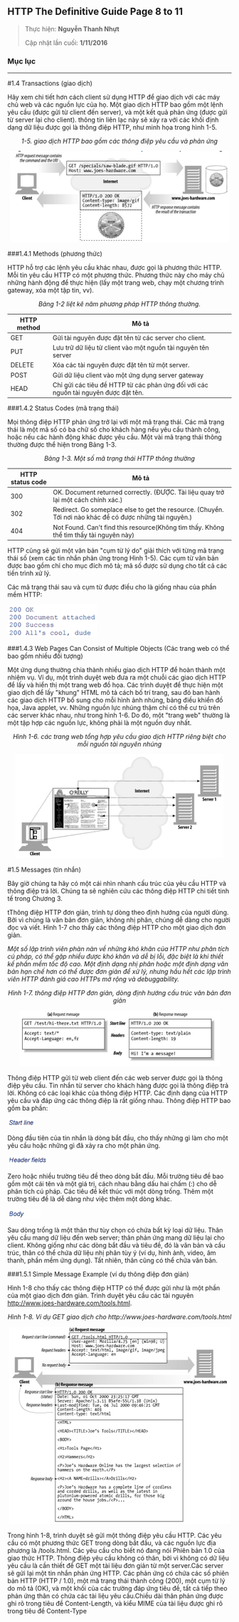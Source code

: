 ## HTTP The Definitive Guide Page 8 to 11


> 
> Thực hiện: **Nguyễn Thanh Nhựt**
> 
> Cập nhật lần cuối: **1/11/2016**

### Mục lục

---

#1.4 Transactions (giao dịch)

Hãy xem chi tiết hơn cách client sử dụng HTTP để giao dịch với các máy chủ web và các nguồn lực của họ. Một giao dịch HTTP bao gồm một lệnh yêu cầu (được gửi từ client đến server), và một kết quả phản ứng (được gửi từ server lại cho client). thông tin liên lạc này sẽ xảy ra với các khối định dạng dữ liệu được gọi là thông điệp HTTP, như minh họa trong hình 1-5.

<p align="center"><em>1-5. giao dịch HTTP bao gồm các thông điệp yêu cầu và phản ứng</em></p>

<p align="center"><img src="https://github.com/thanhnhut/sysadmin_level1/blob/master/Task27_HTTP_The_Difinitive_Guide_Page_8to11/Images/1.png" /></p>

###1.4.1 Methods (phương thức)

HTTP hỗ trợ các lệnh yêu cầu khác nhau, được gọi là phương thức HTTP. Mỗi tin yêu cầu HTTP có một phương thức. Phương thức này cho máy chủ những hành động để thực hiện (lấy một trang web, chạy một chương trình gateway, xóa một tập tin, vv).

<p align="center"><em>Bảng 1-2 liệt kê năm phương pháp HTTP thông thường.</em></p>

|HTTP method|Mô tả|
|-----------|------|
|GET|Gửi tài nguyên được đặt tên từ các server cho client.|
|PUT|Lưu trữ dữ liệu từ client vào một nguồn tài nguyên tên server|
|DELETE|Xóa các tài nguyên được đặt tên từ một server.|
|POST|Gửi dữ liệu client vào một ứng dụng server gateway|
|HEAD|Chỉ gửi các tiêu đề HTTP từ các phản ứng đối với các nguồn tài nguyên được đặt tên.|

###1.4.2 Status Codes (mã trạng thái)

Mọi thông điệp HTTP phản ứng trở lại với một mã trạng thái. Các mã trạng thái là một mã số có ba chữ số cho khách hàng nếu yêu cầu thành công, hoặc nếu các hành động khác được yêu cầu. Một vài mã trạng thái thông thường được thể hiện trong Bảng 1-3.

<p align="center"><em>Bảng 1-3. Một số mã trạng thái HTTP thông thường</em></p>

|HTTP status code|Mô tả|
|-|-|
|300|OK. Document returned correctly. (ĐƯỢC. Tài liệu quay trở lại một cách chính xác.)|
|302|Redirect. Go someplace else to get the resource. (Chuyển. Tới nơi nào khác để có được những tài nguyên.)|
|404|Not Found. Can't find this resource(Không tìm thấy. Không thể tìm thấy tài nguyên này)|

HTTP cũng sẽ gửi một văn bản "cụm từ lý do" giải thích với từng mã trạng thái số (xem các tin nhắn phản ứng trong Hình 1-5). Các cụm từ văn bản được bao gồm chỉ cho mục đích mô tả; mã số được sử dụng cho tất cả các tiến trình xử lý.

Các mã trạng thái sau và cụm từ được điều cho là giống nhau của phần mềm HTTP:

![3](https://github.com/thanhnhut/sysadmin_level1/blob/master/Task27_HTTP_The_Difinitive_Guide_Page_8to11/Images/3.png)

###1.4.3 Web Pages Can Consist of Multiple Objects (Các trang web có thể bao gồm nhiều đối tượng)

Một ứng dụng thường chia thành nhiều giao dịch HTTP để hoàn thành một nhiệm vụ. Ví dụ, một trình duyệt web đưa ra một chuỗi các giao dịch HTTP để lấy và hiển thị một trang web đồ họa. Các trình duyệt để thực hiện một giao dịch để lấy "khung" HTML mô tả cách bố trí trang, sau đó ban hành các giao dịch HTTP bổ sung cho mỗi hình ảnh nhúng, bảng điều khiển đồ họa, Java applet, vv. Những nguồn lực nhúng thậm chí có thể cư trú trên các server khác nhau, như trong hình 1-6. Do đó, một "trang web" thường là một tập hợp các nguồn lực, không phải là một nguồn duy nhất.

<p align="center"><em>Hình 1-6. các trang web tổng hợp yêu cầu giao dịch HTTP riêng biệt cho mỗi
nguồn tài nguyên nhúng</em></p>

<p align="center"><img src="https://github.com/thanhnhut/sysadmin_level1/blob/master/Task27_HTTP_The_Difinitive_Guide_Page_8to11/Images/4.png" /></p>

#1.5 Messages (tin nhắn)

Bây giờ chúng ta hãy có một cái nhìn nhanh cấu trúc của yêu cầu HTTP và thông điệp trả lời. Chúng ta sẽ nghiên cứu các thông điệp HTTP chi tiết tinh tế trong Chương 3.

tThông điệp HTTP đơn giản, trình tự dòng theo định hướng của người dùng. Bởi vì chúng là văn bản đơn giản, không nhị phân, chúng dễ dàng cho người đọc và viết. Hình 1-7 cho thấy các thông điệp HTTP cho một giao dịch đơn giản.

*Một số lập trình viên phàn nàn về những khó khăn của HTTP như phân tích cú pháp, có thể gặp nhiều được khó khăn và dễ bị lỗi, đặc biệt là khi thiết kế phần mềm tốc độ cao. Một định dạng nhị phân hoặc một định dạng văn bản hạn chế hơn có thể được đơn giản để xử lý, nhưng hầu hết các lập trình viên HTTP đánh giá cao HTTPs mở rộng và debuggability.*

<p align="center"><em>Hình 1-7. thông điệp HTTP đơn giản, dòng định hướng cấu trúc văn bản đơn giản</em></p>

<p align="center"><img src="https://github.com/thanhnhut/sysadmin_level1/blob/master/Task27_HTTP_The_Difinitive_Guide_Page_8to11/Images/5.png" /></p>

Thông điệp HTTP gửi từ web client đến các web server được gọi là thông điệp yêu cầu. Tin nhắn từ server cho khách hàng được gọi là thông điệp trả lời. Không có các loại khác của thông điệp HTTP. Các định dạng của HTTP yêu cầu và đáp ứng các thông điệp là rất giống nhau. Thông điệp HTTP bao gồm ba phần:

![6](https://github.com/thanhnhut/sysadmin_level1/blob/master/Task27_HTTP_The_Difinitive_Guide_Page_8to11/Images/6.png)

Dòng đầu tiên của tin nhắn là dòng bắt đầu, cho thấy những gì làm cho một yêu cầu hoặc những gì đã xảy ra cho một phản ứng.

![7](https://github.com/thanhnhut/sysadmin_level1/blob/master/Task27_HTTP_The_Difinitive_Guide_Page_8to11/Images/7.png)

Zero hoặc nhiều trường tiêu đề theo dòng bắt đầu. Mỗi trường tiêu đề bao gồm một cái tên và một giá trị, cách nhau bằng dấu hai chấm (:) cho dễ phân tích cú pháp. Các tiêu đề kết thúc với một dòng trống. Thêm một trường tiêu đề là dễ dàng như việc thêm một dòng khác.

![8](https://github.com/thanhnhut/sysadmin_level1/blob/master/Task27_HTTP_The_Difinitive_Guide_Page_8to11/Images/8.png)

Sau dòng trống là một thân thư tùy chọn có chứa bất kỳ loại dữ liệu. Thân yêu cầu mang dữ liệu đến web server; thân phản ứng mang dữ liệu lại cho client. Không giống như các dòng bắt đầu và tiêu đề, đó là văn bản và cấu trúc, thân có thể chứa dữ liệu nhị phân tùy ý (ví dụ, hình ảnh, video, âm thanh, phần mềm ứng dụng). Tất nhiên, thân cũng có thể chứa văn bản.

###1.5.1 Simple Message Example (ví dụ thông điệp đơn giản)

Hình 1-8 cho thấy các thông điệp HTTP có thể được gửi như là một phần của một giao dịch đơn giản. Trình duyệt yêu cầu các tài nguyên http://www.joes-hardware.com/tools.html. 

<p align="center"><em>Hình 1-8. Ví dụ GET giao dịch cho http://www.joes-hardware.com/tools.html</em></p>


<p align="center"><img src="https://github.com/thanhnhut/sysadmin_level1/blob/master/Task27_HTTP_The_Difinitive_Guide_Page_8to11/Images/9.png" /></p>

Trong hình 1-8, trình duyệt sẽ gửi một thông điệp yêu cầu HTTP. Các yêu cầu có một phương thức GET trong dòng bắt đầu, và các nguồn lực địa phương là /tools.html. Các yêu cầu cho biết nó đang nói Phiên bản 1.0 của giao thức HTTP. Thông điệp yêu cầu không có thân, bởi vì không có dữ liệu yêu cầu là cần thiết để GET một tài liệu đơn giản từ một server.Các server sẽ gửi lại một tin nhắn phản ứng HTTP. Các phản ứng có chứa các số phiên bản HTTP (HTTP / 1.0), một mã trạng thái thành công (200), một cụm từ lý do mô tả (OK), và một khối của các trường đáp ứng tiêu đề, tất cả tiếp theo phản ứng thân có chứa các tài liệu yêu cầu.Chiều dài thân phản ứng được ghi rõ trong tiêu đề Content-Length, và kiểu MIME của tài liệu được ghi rõ trong tiêu đề Content-Type

